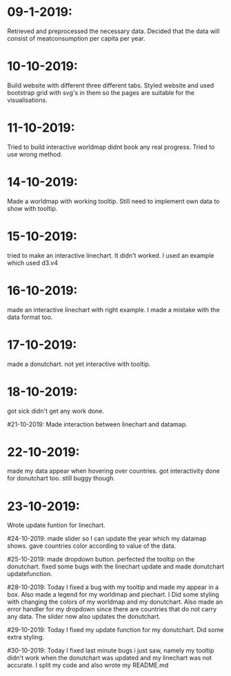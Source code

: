 # 09-1-2019:
Retrieved and preprocessed the necessary data.
Decided that the data will consist of meatconsumption per capita per year.

# 10-10-2019:
Build website with different three different tabs.
Styled website and used bootstrap grid with svg's in them so the pages are
suitable for the visualisations.

# 11-10-2019:
Tried to build interactive worldmap didnt book any real progress. Tried to use wrong method.

# 14-10-2019:
Made a worldmap with working tooltip. Still need to implement own data to show with tooltip.

# 15-10-2019:
tried to make an interactive linechart. It didn't worked. I used an example which used d3.v4

# 16-10-2019:
made an interactive linechart with right example. I made a mistake with the data format too.

# 17-10-2019:
made a donutchart. not yet interactive with tooltip.

# 18-10-2019:
got sick didn't get any work done.

#21-10-2019:
Made interaction between linechart and datamap.

# 22-10-2019:
made my data appear when hovering over countries.
got interactivity done for donutchart too. still buggy though.

# 23-10-2019:
Wrote update funtion for linechart.

#24-10-2019:
made slider so I can update the year which my datamap shows.
gave countries color according to value of the data.

#25-10-2019:
made dropdown button. perfected the tooltip on the donutchart.
fixed some bugs with the linechart update and made donutchart updatefunction.

#28-10-2019:
Today I fixed a bug with my tooltip and made my appear in a box. Also made a legend
for my worldmap and piechart. I Did some styling with changing the colors of my
worldmap and my donutchart. Also made an error handler for my dropdown since
there are countries that do not carry any data. The slider now also updates the
donutchart.

#29-10-2019:
Today I fixed my update function for my donutchart. Did some extra styling.

#30-10-2019:
Today I fixed last minute bugs i just saw, namely my tooltip didn't work when the donutchart was updated and my linechart was not
accurate. I split my code and also wrote my README.md
